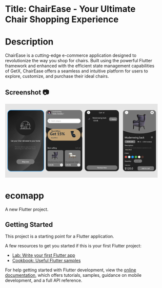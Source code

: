 # Title: ChairEase - Your Ultimate Chair Shopping Experience

# Description
ChairEase is a cutting-edge e-commerce application designed to revolutionize the way you shop for chairs. Built using the powerful Flutter framework and enhanced with the efficient state management capabilities of GetX, ChairEase offers a seamless and intuitive platform for users to explore, customize, and purchase their ideal chairs.

## Screenshot 📷
<img src="dig.PNG" width=500px/>  

# ecomapp

A new Flutter project.

## Getting Started

This project is a starting point for a Flutter application.

A few resources to get you started if this is your first Flutter project:

- [Lab: Write your first Flutter app](https://docs.flutter.dev/get-started/codelab)
- [Cookbook: Useful Flutter samples](https://docs.flutter.dev/cookbook)

For help getting started with Flutter development, view the
[online documentation](https://docs.flutter.dev/), which offers tutorials,
samples, guidance on mobile development, and a full API reference.
